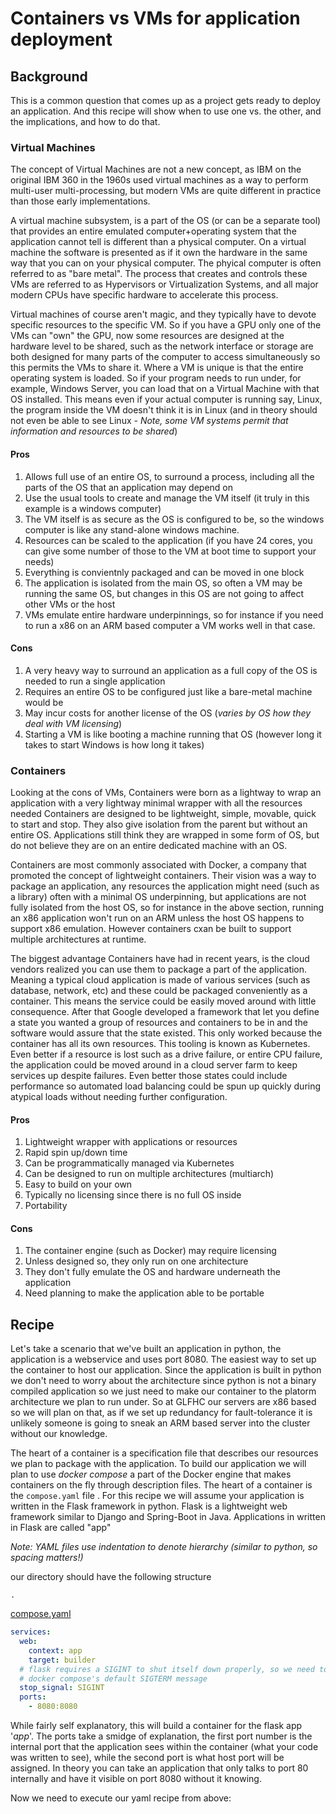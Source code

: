 # Containers vs VMs for application deployment

## Background 
This is a common question that comes up as a project gets ready to deploy an application. And 
this recipe will show when to use one vs. the other, and the implications, and how to do that.

### Virtual Machines
The concept of Virtual Machines are not a new concept, as IBM on the original IBM 360 in the 1960s used
virtual machines as a way to perform multi-user multi-processing, but modern VMs are quite different in
practice than those early implementations.

A virtual machine subsystem, is a part of the OS (or can be a separate tool) that provides an entire emulated
computer+operating system that the application cannot tell is different than a physical computer. On a virtual
machine the software is presented as if it own the hardware in the same way that you can on your physical computer.
The phyical computer is often referred to as "bare metal". The process that creates and controls these VMs are referred
to as Hypervisors or Virtualization Systems, and all major modern CPUs have specific hardware to accelerate this process.

Virtual machines of course aren't magic, and they typically have to devote specific resources to the specific VM. So if 
you have a GPU only one of the VMs can "own" the GPU, now some resources are designed at the hardware level to
be shared, such as the network interface or storage are both designed for many parts of the computer to access simultaneously
so this permits the VMs to share it. Where a VM is unique is that the entire operating system is loaded. So if your program
needs to run under, for example, Windows Server, you can load that on a Virtual Machine with that OS installed. This means
even if your actual computer is running say, Linux, the program inside the VM doesn't think it is in Linux (and in theory
should not even be able to see Linux - _Note, some VM systems permit that information and resources to be shared_)

#### Pros
1. Allows full use of an entire OS, to surround a process, including all the parts of the OS that an application may depend on
2. Use the usual tools to create and manage the VM itself (it truly in this example is a windows computer)
3. The VM itself is as secure as the OS is configured to be, so the windows computer is like any stand-alone windows machine.
4. Resources can be scaled to the application (if you have 24 cores, you can give some number of those to the VM at boot time to support your needs)
5. Everything is convientnly packaged and can be moved in one block
6. The application is isolated from the main OS, so often a VM may be running the same OS, but changes in this OS are not going to affect other VMs or the host
7. VMs emulate entire hardware underpinnings, so for instance if you need to run a x86 on an ARM based computer a VM works well in that case.

#### Cons
1. A very heavy way to surround an application as a full copy of the OS is needed to run a single application
2. Requires an entire OS to be configured just like a bare-metal machine would be
3. May incur costs for another license of the OS (_varies by OS how they deal with VM licensing_)
4. Starting a VM is like booting a machine running that OS (however long it takes to start Windows is how long it takes) 

### Containers
Looking at the cons of VMs, Containers were born as a lightway to wrap an application with a very lightway minimal wrapper with all the resources needed
Containers are designed to be lightweight, simple, movable, quick to start and stop. They also give isolation from the parent but without an entire OS.
Applications still think they are wrapped in some form of OS, but do not believe they are on an entire dedicated machine with an OS. 

Containers are most commonly associated with Docker, a company that promoted the concept of lightweight containers. Their
vision was a way to package an application, any resources the application might need (such as a library) often with a minimal
OS underpinning, but applications are not fully isolated from the host OS, so for instance in the above section, running an 
x86 application won't run on an ARM unless the host OS happens to support x86 emulation. However containers
cxan be built to support multiple architectures at runtime.

The biggest advantage Containers have had in recent years, is the cloud vendors realized you can use them to package a part of the application. Meaning a typical
cloud application is made of various services (such as database, network, etc) and these could be packaged conveniently as a container. This means the service could be
easily moved around with little consequence. After that Google developed a framework that let you define a state you wanted a group of
resources and containers to be in and the software would assure that the state existed. This only worked because the container has
all its own resources. This tooling is known as Kubernetes. Even better if a resource is lost such as a drive failure, or entire CPU failure,
the application could be moved around in a cloud server farm to keep services up despite failures. Even better those states could
include performance so automated load balancing could be spun up quickly during atypical loads without needing further configuration.

#### Pros
1. Lightweight wrapper with applications or resources
2. Rapid spin up/down time
3. Can be programmatically managed via Kubernetes
4. Can be designed to run on multiple architectures (multiarch)
5. Easy to build on your own
6. Typically no licensing since there is no full OS inside
7. Portability

#### Cons
1. The container engine (such as Docker) may require licensing
2. Unless designed so, they only run on one architecture
3. They don't fully emulate the OS and hardware underneath the application
4. Need planning to make the application able to be portable

## Recipe
Let's take a scenario that we've built an application in python, the application is a webservice and uses port 8080. The easiest way to
set up the container to host our application. Since the application is built in python we don't need to worry about the architecture
since python is not a binary compiled application so we just need to make our container to the platorm architecture we plan to run under.
So at GLFHC our servers are x86 based so we will plan on that, as if we set up redundancy for fault-tolerance it is unlikely 
someone is going to sneak an ARM based server into the cluster without our knowledge.

The heart of a container is a specification file that describes our resources we plan to package with the application. To build
our application we will plan to use _docker compose_ a part of the Docker engine that makes containers on the fly through description files.
The heart of a container is the ```compose.yaml``` file . For this recipe we will assume your application is written in the Flask
framework in python. Flask is a lightweight web framework similar to Django and Spring-Boot in Java. Applications in written in
Flask are called "app"

_Note: YAML files use indentation to denote hierarchy (similar to python, so spacing matters!)_

our directory should have the following structure
```text
.

```
[compose.yaml](compose.yaml)
```yaml
services:
  web:
    context: app
    target: builder
  # flask requires a SIGINT to shut itself down properly, so we need to change 
  # docker compose's default SIGTERM message
  stop_signal: SIGINT
  ports:
    - 8080:8080
```
While fairly self explanatory, this will build a container for the flask app '_app_'. The ports take a smidge of explanation,
the first port number is the internal port that the application sees within the container (what your code was written to see), while the
second port is what host port will be assigned. In theory you can take an application that only talks to port 80 internally and have it visible on port 8080 without it knowing.

Now we need to execute our yaml recipe from above:

